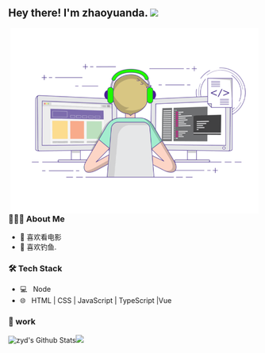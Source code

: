 <h2> Hey there! I'm zhaoyuanda. <img src="https://github.com/souvikguria98/souvikguria98/blob/master/Hi.gif" width="25"></h2>
<img align="right" alt="GIF" src="https://github.com/zhaoyuanmeng/picture/blob/master/gif3.gif" width="500"/>

<h3> 👨🏻‍💻 About Me </h3>

- 🔭 喜欢看电影
- 🤔 喜欢钓鱼.

<h3>🛠 Tech Stack</h3>

- 💻 &nbsp; Node 
- 🌐 &nbsp; HTML | CSS | JavaScript | TypeScript |Vue

<h3>🌱 work </h3>

<img  src="https://github-readme-stats.vercel.app/api?username=zhaoyuanmeng&include_all_commits=true&count_private=true&show_icons=true&line_height=20&title_color=7A7ADB&icon_color=2234AE&text_color=D3D3D3&bg_color=0,000000,130F40" alt="zyd's Github Stats"><img  src="https://github-readme-stats.vercel.app/api/top-langs/?username=zhaoyuanmeng&layout=compact&text_color=daf7dc&bg_color=151515" >



